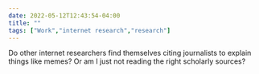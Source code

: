 ---date: 2022-05-12T12:43:54-04:00title: ""tags: ["Work","internet research","research"]---Do other internet researchers find themselves citing journalists to explain things like memes? Or am I just not reading the right scholarly sources?